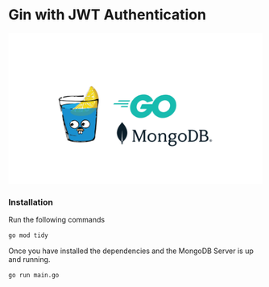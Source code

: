 # Gin with JWT Authentication
![background](./misc/images/background.png)


### Installation

Run the following commands

```bash
go mod tidy
```

Once you have installed the dependencies and the MongoDB Server is up and running.

```bash
go run main.go
```